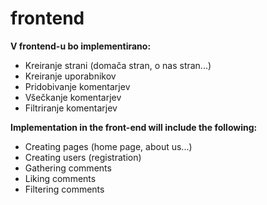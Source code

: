 # frontend

**V frontend-u bo implementirano:**<br>
- Kreiranje strani (domača stran, o nas stran...)<br> 
- Kreiranje uporabnikov<br>
- Pridobivanje komentarjev<br>
- Všečkanje komentarjev<br>
- Filtriranje komentarjev<br>

**Implementation in the front-end will include the following:**<br>
- Creating pages (home page, about us...)<br>
- Creating users (registration)<br>
- Gathering comments<br>
- Liking comments<br>
- Filtering comments<br>
